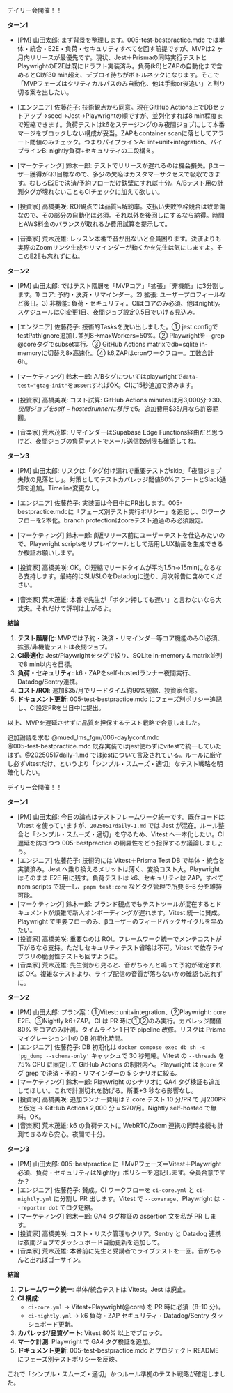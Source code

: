
デイリー会開催！！

**ターン1**  
- [PM] 山田太郎: まず背景を整理します。005-test-bestpractice.mdc では単体・統合・E2E・負荷・セキュリティすべてを回す前提ですが、MVPは2 ヶ月内リリースが最優先です。現状、Jest＋Prismaの同時実行テストとPlaywrightのE2Eは既にドラフト実装済み。負荷(k6)とZAPの自動化まで含めるとCIが30 min超え、デプロイ待ちがボトルネックになります。そこで「MVPフェーズはクリティカルパスのみ自動化、他は手動or後追い」と割り切る案を出したい。  

- [エンジニア] 佐藤花子: 技術観点から同意。現在GitHub Actions上でDBセットアップ→seed→Jest→Playwrightの順ですが、並列化すれば8 min程度まで短縮できます。負荷テストはk6をステージングのみ夜間ジョブにして本番マージをブロックしない構成が妥当。ZAPもcontainer scanに落としてアラート閾値のみチェック。つまりパイプラインA: lint+unit+integration、パイプラインB: nightly負荷+セキュリティの二段構え。  

- [マーケティング] 鈴木一郎: テストでリリースが遅れるのは機会損失。βユーザー獲得がQ3目標なので、多少の欠陥はカスタマーサクセスで吸収できます。むしろE2Eで決済/予約フローだけ鉄壁にすれば十分。A/Bテスト用の計測タグが壊れないこともCIチェックに加えて欲しい。  

- [投資家] 高橋美咲: ROI観点では品質≒解約率。支払い失敗や枠競合は致命傷なので、その部分の自動化は必須。それ以外を後回しにするなら納得。時間とAWS料金のバランスが取れるか費用試算を提示して。  

- [音楽家] 荒木茂雄: レッスン本番で音が出ないと全員困ります。決済よりも実際のZoomリンク生成やリマインダーが動くかを先生は気にしますよ。そこのE2Eも忘れずにね。  

**ターン2**  
- [PM] 山田太郎: ではテスト階層を「MVPコア」「拡張」「非機能」に3分割します。1) コア: 予約・決済・リマインダー。2) 拡張: ユーザープロフィールなど後日。3) 非機能: 負荷・セキュリティ。CIはコアのみ必須、他はnightly。スケジュールはCI変更1日、夜間ジョブ設定0.5日でいける見込み。  

- [エンジニア] 佐藤花子: 技術的Tasksを洗い出しました。① jest.configでtestPathIgnore追加し並列8→maxWorkers=50%。② Playwrightを--grep @coreタグでsubset実行。③ GitHub Actions matrixでdb=sqlite in-memoryに切替え8x高速化。④ k6,ZAPはcronワークフロー。工数合計6h。  

- [マーケティング] 鈴木一郎: A/Bタグについてはplaywrightで`data-test="gtag-init"`をassertすればOK。CIに15秒追加で済みます。  

- [投資家] 高橋美咲: コスト試算: GitHub Actions minutesは月3,000分→$30、夜間ジョブをself-hosted runnerに移行で$5。追加費用$35/月なら許容範囲。  

- [音楽家] 荒木茂雄: リマインダーはSupabase Edge Functions経由だと思うけど、夜間ジョブの負荷テストでメール送信数制限も確認してね。  

**ターン3**  
- [PM] 山田太郎: リスクは「タグ付け漏れで重要テストがskip」「夜間ジョブ失敗の見落とし」。対策としてテストカバレッジ閾値80%アラートとSlack通知を追加。Timeline変更なし。  

- [エンジニア] 佐藤花子: 実装面は今日中にPR出します。005-bestpractice.mdcに「フェーズ別テスト実行ポリシー」を追記し、CIワークフローを2本化。branch protectionはcoreテスト通過のみ必須設定。  

- [マーケティング] 鈴木一郎: β版リリース前にユーザーテストを仕込みたいので、Playwright scriptsをリプレイツールとして活用しUX動画を生成できるか検証お願いします。  

- [投資家] 高橋美咲: OK。CI短縮でリードタイムが平均1.5h→15minになるなら支持します。最終的にSLI/SLOをDatadogに送り、月次報告に含めてください。  

- [音楽家] 荒木茂雄: 本番で先生が「ボタン押しても遅い」と言わないなら大丈夫。それだけで評判は上がるよ。  

**結論**  
1. **テスト階層化**: MVPでは予約・決済・リマインダー等コア機能のみCI必須、拡張/非機能テストは夜間ジョブ。  
2. **CI最適化**: Jest/Playwrightをタグで絞り、SQLite in-memory & matrix並列で8 min以内を目標。  
3. **負荷・セキュリティ**: k6・ZAPをself-hostedランナー夜間実行、Datadog/Sentry連携。  
4. **コスト/ROI**: 追加$35/月でリードタイム約90%短縮、投資家合意。  
5. **ドキュメント更新**: 005-test-bestpractice.mdc にフェーズ別ポリシー追記し、CI設定PRを当日中に提出。  

以上、MVPを遅延させずに品質を担保するテスト戦略で合意しました。


追加論議を求む
@mued_lms_fgm/006-daylyconf.mdc  
@005-test-bestpractice.mdc 
既存実装ではjest使わずにvitestで統一していたはず。@20250517daily-1.md ではjestについて言及されている。ルールに厳守し必ずvitestだけ、というより「シンプル・スムーズ・適切」なテスト戦略を明確化したい。


デイリー会開催！！

**ターン1**  
- [PM] 山田太郎: 今日の論点はテストフレームワーク統一です。既存コードは Vitest を使っていますが、`20250517daily-1.md` では Jest が混在。ルール整合と「シンプル・スムーズ・適切」を守るため、Vitest へ一本化したい。CI遅延を防ぎつつ 005-bestpractice の網羅性をどう担保するか議論しましょう。  
- [エンジニア] 佐藤花子: 技術的には Vitest＋Prisma Test DB で単体・統合を実装済み。Jest へ乗り換えるメリットは薄く、変換コスト大。Playwright はそのまま E2E 用に残す。負荷テストは k6、セキュリティは ZAP。すべて npm scripts で統一し、`pnpm test:core` などタグ管理で所要 6–8 分を維持可能。  
- [マーケティング] 鈴木一郎: ブランド観点でもテストツールが混在するとドキュメントが煩雑で新人オンボーディングが遅れます。Vitest 統一に賛成。Playwright で主要フローのみ、βユーザーのフィードバックサイクルを早めたい。  
- [投資家] 高橋美咲: 重要なのは ROI。フレームワーク統一でメンテコストが下がるなら支持。ただしセキュリティテスト省略は不可。Vitest で依存ライブラリの脆弱性テストも回すように。  
- [音楽家] 荒木茂雄: 先生側から見ると、音がちゃんと鳴って予約が確定すれば OK。複雑なテストより、ライブ配信の音質が落ちないかの確認も忘れずに。  

**ターン2**  
- [PM] 山田太郎: プラン案：①Vitest: unit+integration、②Playwright: core E2E、③Nightly k6+ZAP。CI は PR 時に①②のみ実行。カバレッジ閾値 80% をコアのみ計測。タイムライン 1 日で pipeline 改修。リスクは Prisma マイグレーション中の DB 初期化時間。  
- [エンジニア] 佐藤花子: DB 初期化は `docker compose exec db sh -c 'pg_dump --schema-only'` キャッシュで 30 秒短縮。Vitest の `--threads` を 75% CPU に固定して GitHub Actions の制限内へ。Playwright は `@core` タグ grep で決済・予約・リマインダーの 5 シナリオに絞る。  
- [マーケティング] 鈴木一郎: Playwright のシナリオに GA4 タグ検証も追加してほしい。これで計測切れを防げる。所要+3 秒なら影響なし。  
- [投資家] 高橋美咲: 追加ランナー費用は？ core テスト 10 分/PR で 月200PR と仮定 → GitHub Actions 2,000 分 ≈ $20/月。Nightly self-hosted で無料。OK。  
- [音楽家] 荒木茂雄: k6 の負荷テストに WebRTC/Zoom 連携の同時接続も計測できるなら安心。夜間で十分。  

**ターン3**  
- [PM] 山田太郎: 005-bestpractice に「MVPフェーズ＝Vitest＋Playwright必須、負荷・セキュリティはNightly」ポリシーを追記します。全員合意ですか？  
- [エンジニア] 佐藤花子: 賛成。CI ワークフローを `ci-core.yml` と `ci-nightly.yml` に分割し PR 出します。Vitest で `--coverage`、Playwright は `--reporter dot` でログ短縮。  
- [マーケティング] 鈴木一郎: GA4 タグ検証の assertion 文を私が PR します。  
- [投資家] 高橋美咲: コスト・リスク管理もクリア。Sentry と Datadog 連携は夜間ジョブでダッシュボード自動更新を追加して。  
- [音楽家] 荒木茂雄: 本番前に先生と受講者でライブテストを一回。音がちゃんと出ればゴーサイン。  

**結論**  
1. **フレームワーク統一**: 単体/統合テストは Vitest。Jest は廃止。  
2. **CI 構成**:  
   - `ci-core.yml` → Vitest+Playwright(@core) を PR 時に必須（8–10 分）。  
   - `ci-nightly.yml` → k6 負荷・ZAP セキュリティ・Datadog/Sentry ダッシュボード更新。  
3. **カバレッジ/品質ゲート**: Vitest 80% 以上でブロック。  
4. **マーケ計測**: Playwright で GA4 タグ検証を追加。  
5. **ドキュメント更新**: 005-test-bestpractice.mdc とプロジェクト README にフェーズ別テストポリシーを反映。  

これで「シンプル・スムーズ・適切」かつルール準拠のテスト戦略が確定しました。
